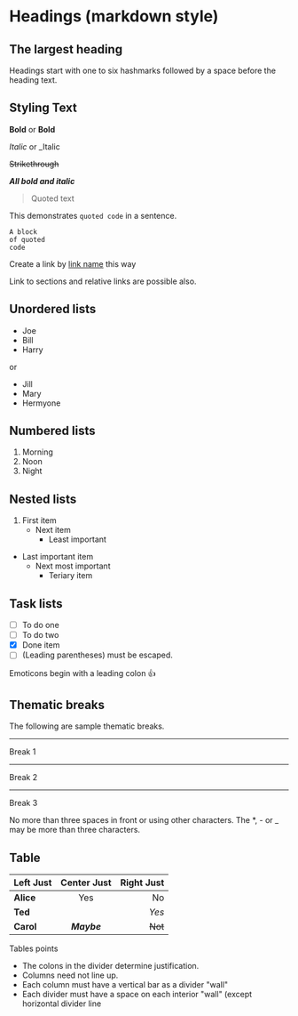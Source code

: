 # Headings (markdown style)

## The largest heading

Headings start with one to six hashmarks followed by a space before the heading
text.

## Styling Text

**Bold** or __Bold__

*Italic* or _Italic

~~Strikethrough~~

***All bold and italic***

> Quoted text

This demonstrates `quoted code` in a sentence.

```
A block 
of quoted
code
```

Create a link by [link name](https://www.macintouch.com) this way

Link to sections and relative links are possible also.

## Unordered lists

* Joe
* Bill
* Harry

or

- Jill
- Mary
- Hermyone

## Numbered lists

1. Morning
2. Noon
3. Night

## Nested lists

1. First item
    - Next item
        - Least important

* Last important item
    * Next most important
        * Teriary item

## Task lists

* [ ] To do one
* [ ] To do two
* [x] Done item
* [ ] \(Leading parentheses) must be escaped.

Emoticons begin with a leading colon :+1:

## Thematic breaks

The following are sample thematic breaks.

***

Break 1

---

Break 2

___

Break 3

No more than three spaces in front or using other characters. The *, - or _ may
be more than three characters.

## Table

| __Left Just__ | __Center Just__ |  __Right Just__ | 
|:--------------|:---------------:|----------------:|
| __Alice__     |       Yes       |              No |
| __Ted__       |                 |           _Yes_ | 
| __Carol__     |   ***Maybe***   |         ~~Not~~ |

Tables points

- The colons in the divider determine justification.
- Columns need not line up.
- Each column must have a vertical bar as a divider "wall"
- Each divider must have a space on each interior "wall" (except horizontal
  divider line


